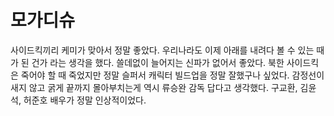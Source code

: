# 모가디슈
      
사이드킥끼리 케미가 맞아서 정말 좋았다.
우리나라도 이제 아래를 내려다 볼 수 있는 때가 된 건가 라는 생각을 했다.
쓸데없이 늘어지는 신파가 없어서 좋았다.
북한 사이드킥은 죽어야 할 때 죽었지만 정말 슬퍼서 캐릭터 빌드업을 정말 잘했구나 싶었다.
감정선이 새지 않고 굵게 끝까지 몰아부치는게 역시 류승완 감독 답다고 생각했다.
구교환, 김윤석, 허준호 배우가 정말 인상적이었다.